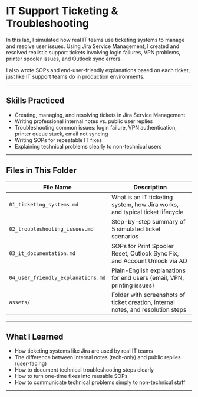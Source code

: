 # IT Support Ticketing & Troubleshooting

In this lab, I simulated how real IT teams use ticketing systems to manage and resolve user issues. Using Jira Service Management, I created and resolved realistic support tickets involving login failures, VPN problems, printer spooler issues, and Outlook sync errors.

I also wrote SOPs and end-user-friendly explanations based on each ticket, just like IT support teams do in production environments.

---

## Skills Practiced

- Creating, managing, and resolving tickets in Jira Service Management
- Writing professional internal notes vs. public user replies
- Troubleshooting common issues: login failure, VPN authentication, printer queue stuck, email not syncing
- Writing SOPs for repeatable IT fixes
- Explaining technical problems clearly to non-technical users

---

## Files in This Folder

| File Name | Description |
|-----------|-------------|
| `01_ticketing_systems.md` | What is an IT ticketing system, how Jira works, and typical ticket lifecycle |
| `02_troubleshooting_issues.md` | Step-by-step summary of 5 simulated ticket scenarios |
| `03_it_documentation.md` | SOPs for Print Spooler Reset, Outlook Sync Fix, and Account Unlock via AD |
| `04_user_friendly_explanations.md` | Plain-English explanations for end users (email, VPN, printing issues) |
| `assets/` | Folder with screenshots of ticket creation, internal notes, and resolution steps |

---

## What I Learned

- How ticketing systems like Jira are used by real IT teams
- The difference between internal notes (tech-only) and public replies (user-facing)
- How to document technical troubleshooting steps clearly
- How to turn one-time fixes into reusable SOPs
- How to communicate technical problems simply to non-technical staff

---

